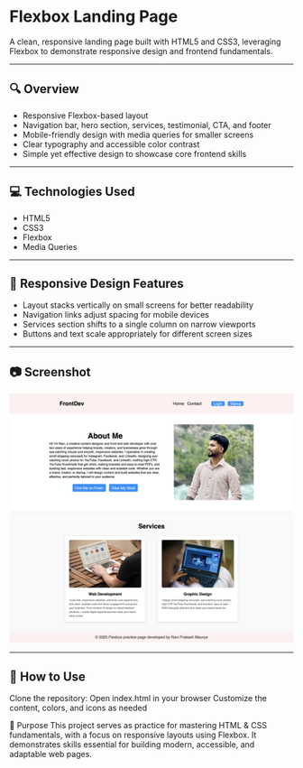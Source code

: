 # Flexbox Landing Page

A clean, responsive landing page built with HTML5 and CSS3, leveraging Flexbox to demonstrate responsive design and frontend fundamentals.

---

## 🔍 Overview
- Responsive Flexbox-based layout  
- Navigation bar, hero section, services, testimonial, CTA, and footer  
- Mobile-friendly design with media queries for smaller screens  
- Clear typography and accessible color contrast  
- Simple yet effective design to showcase core frontend skills  

---

## 💻 Technologies Used
- HTML5  
- CSS3  
- Flexbox  
- Media Queries  

---

## 📱 Responsive Design Features
- Layout stacks vertically on small screens for better readability  
- Navigation links adjust spacing for mobile devices  
- Services section shifts to a single column on narrow viewports  
- Buttons and text scale appropriately for different screen sizes  

---

## 📷 Screenshot
![Landing Page Screenshot 1](https://github.com/itsravimaurya/flexbox_landing_page3/blob/99c7d6c8da6ca2b41833b5f3105368bad08fae91/Screenshot1.png)  
![Landing Page Screenshot 2](https://github.com/itsravimaurya/flexbox_landing_page3/blob/99c7d6c8da6ca2b41833b5f3105368bad08fae91/Screenshot2.png
)  

---

## 🚀 How to Use
Clone the repository:
Open index.html in your browser
Customize the content, colors, and icons as needed


📌 Purpose
This project serves as practice for mastering HTML & CSS fundamentals, with a focus on responsive layouts using Flexbox. It demonstrates skills essential for building modern, accessible, and adaptable web pages.
